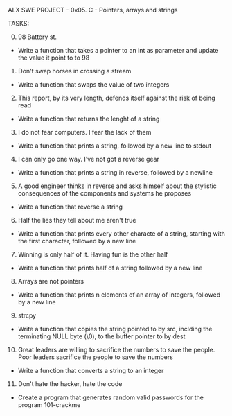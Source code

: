 ALX SWE PROJECT - 0x05. C - Pointers, arrays and strings

TASKS:

0. 98 Battery st.
- Write a function that takes a pointer to an int as parameter and
update the value it point to to 98

1. Don't swap horses in crossing a stream
- Write a function that swaps the value of two integers

2. This report, by its very length, defends itself against the risk of being read
- Write a function that returns the lenght of a string

3. I do not fear computers. I fear the lack of them
- Write a function that prints a string, followed by a new line to stdout

4. I can only go one way. I've not got a reverse gear
- Write a function that prints a string in reverse, followed by a newline

5. A good engineer thinks in reverse and asks himself about the stylistic
consequences of the components and systems he proposes
- Write a function that reverse a string

6. Half the lies they tell about me aren't true
- Write a function that prints every other characte of a string, starting with
the first character, followed by a new line

7. Winning is only half of it. Having fun is the other half
- Write a function that prints half of a string followed by a new line

8. Arrays are not pointers
- Write a function that prints n elements of an array of integers, followed by a
new line

9. strcpy
- Write a function that copies the string pointed to by src, inclding the
terminating NULL byte (\0), to the buffer pointer to by dest

10. Great leaders are willing to sacrifice the numbers to save the people.
Poor leaders sacrifice the people to save the numbers
- Write a function that converts a string to an integer

11. Don't hate the hacker, hate the code
- Create a program that generates random valid passwords for the program
101-crackme
